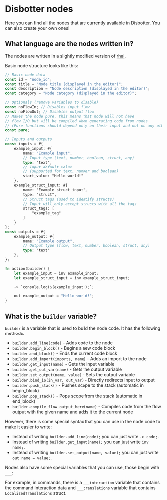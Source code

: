 # Disbotter nodes

Here you can find all the nodes that are currently available in Disbotter. You can also create your own ones!

## What language are the nodes written in?

The nodes are written in a slightly modified version of [rhai](https://rhai.rs/).

Basic node structure looks like this:

```rust
// Basic node data
const id = "node_id";
const title = "Node title (displayed in the editor)";
const description = "Node description (displayed in the editor)";
const category = "Node category (displayed in the editor)";

// Optionals (remove variables to disable)
const noFlowIn; // Disables input flow
const noFlowOut; // Disables output flow
// Makes the node pure, this means that node will not have
// flow I/O but will be compiled when generating code from nodes
// (Pure functions should depend only on their input and not on any other data)
const pure;

// Inputs and outputs
const inputs = #{
    example_input: #{
        name: "Example input",
        // Input type (text, number, boolean, struct, any)
        type: "text",
        // Input default value
        // (supported for text, number and boolean)
        start_value: "Hello world!"
    },
    example_struct_input: #{
        name: "Example struct input",
        type: "struct",
        // Struct tags (used to identify structs)
        // Input will only accept structs with all the tags
        struct_tags: [
            "example_tag"
        ]
    }
};
const outputs = #{
    example_output: #{
        name: "Example output",
        // Output type (flow, text, number, boolean, struct, any)
        type: "text"
    },
};

fn action(builder) {
    let example_input = inv example_input;
    let example_struct_input = inv example_struct_input;

    -> `console.log(${example_input});`;

    out example_output = "Hello world!";
}
```

## What is the `builder` variable?

`builder` is a variable that is used to build the node code. It has the following methods:

- `builder.add_line(code)` - Adds code to the node
- `builder.begin_block()` - Begins a new code block
- `builder.end_block()` - Ends the current code block
- `builder.add_import(imports, name)` - Adds an import to the node
- `builder.get_input(name)` - Gets the input variable
- `builder.get_out_var(name)` - Gets the output variable
- `builder.set_output(name, value)` - Sets the output variable
- `builder.bind_io(in_var, out_var)` - Directly redirects input to output
- `builder.push_stack()` - Pushes scope to the stack (automatic in begin_block)
- `builder.pop_stack()` - Pops scope from the stack (automatic in end_block)
- `builder.compile_flow_output_here(name)` - Compiles code from the flow output with the given name and adds it to the current node

However, there is some special syntax that you can use in the node code to make it easier to write:

- Instead of writing `builder.add_line(code);` you can just write `-> code;`.
- Instead of writing `builder.get_input(name);` you can just write `inv name;`.
- Instead of writing `builder.set_output(name, value);` you can just write `out name = value;`.

Nodes also have some special variables that you can use, those begin with `___`:

For example, in commands, there is a `___interaction` variable that contains the command interaction data and `___translations` variable that contains `LocalizedTranslations` struct.
